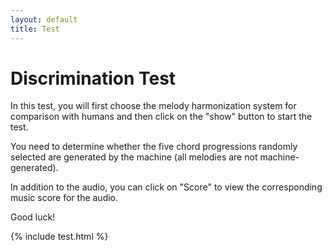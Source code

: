 ```yaml
---
layout: default
title: Test
---
```


# Discrimination Test

In this test, you will first choose the melody harmonization system for comparison with humans and then click on the "show" button to start the test. 

You need to determine whether the five chord progressions randomly selected are generated by the machine (all melodies are not machine-generated).

In addition to the audio, you can click on "Score" to view the corresponding music score for the audio.

Good luck!

{% include test.html %}
